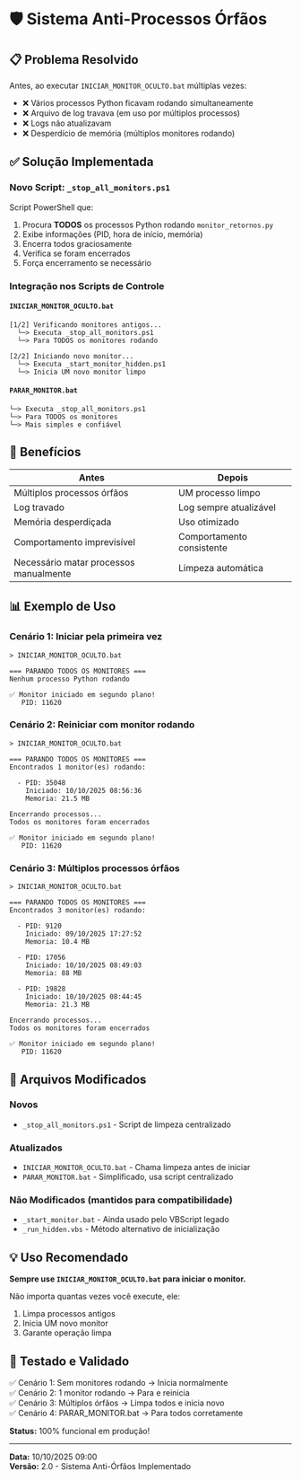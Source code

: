 # 🛡️ Sistema Anti-Processos Órfãos

## 📋 Problema Resolvido

Antes, ao executar `INICIAR_MONITOR_OCULTO.bat` múltiplas vezes:
- ❌ Vários processos Python ficavam rodando simultaneamente
- ❌ Arquivo de log travava (em uso por múltiplos processos)
- ❌ Logs não atualizavam
- ❌ Desperdício de memória (múltiplos monitores rodando)

## ✅ Solução Implementada

### Novo Script: `_stop_all_monitors.ps1`

Script PowerShell que:
1. Procura **TODOS** os processos Python rodando `monitor_retornos.py`
2. Exibe informações (PID, hora de início, memória)
3. Encerra todos graciosamente
4. Verifica se foram encerrados
5. Força encerramento se necessário

### Integração nos Scripts de Controle

#### `INICIAR_MONITOR_OCULTO.bat`
```batch
[1/2] Verificando monitores antigos...
  └─> Executa _stop_all_monitors.ps1
  └─> Para TODOS os monitores rodando

[2/2] Iniciando novo monitor...
  └─> Executa _start_monitor_hidden.ps1
  └─> Inicia UM novo monitor limpo
```

#### `PARAR_MONITOR.bat`
```batch
└─> Executa _stop_all_monitors.ps1
└─> Para TODOS os monitores
└─> Mais simples e confiável
```

## 🎯 Benefícios

| Antes | Depois |
|-------|--------|
| Múltiplos processos órfãos | UM processo limpo |
| Log travado | Log sempre atualizável |
| Memória desperdiçada | Uso otimizado |
| Comportamento imprevisível | Comportamento consistente |
| Necessário matar processos manualmente | Limpeza automática |

## 📊 Exemplo de Uso

### Cenário 1: Iniciar pela primeira vez
```
> INICIAR_MONITOR_OCULTO.bat

=== PARANDO TODOS OS MONITORES ===
Nenhum processo Python rodando

✅ Monitor iniciado em segundo plano!
   PID: 11620
```

### Cenário 2: Reiniciar com monitor rodando
```
> INICIAR_MONITOR_OCULTO.bat

=== PARANDO TODOS OS MONITORES ===
Encontrados 1 monitor(es) rodando:

  - PID: 35048
    Iniciado: 10/10/2025 08:56:36
    Memoria: 21.5 MB

Encerrando processos...
Todos os monitores foram encerrados

✅ Monitor iniciado em segundo plano!
   PID: 11620
```

### Cenário 3: Múltiplos processos órfãos
```
> INICIAR_MONITOR_OCULTO.bat

=== PARANDO TODOS OS MONITORES ===
Encontrados 3 monitor(es) rodando:

  - PID: 9120
    Iniciado: 09/10/2025 17:27:52
    Memoria: 10.4 MB

  - PID: 17056
    Iniciado: 10/10/2025 08:49:03
    Memoria: 88 MB

  - PID: 19828
    Iniciado: 10/10/2025 08:44:45
    Memoria: 21.3 MB

Encerrando processos...
Todos os monitores foram encerrados

✅ Monitor iniciado em segundo plano!
   PID: 11620
```

## 🔧 Arquivos Modificados

### Novos
- `_stop_all_monitors.ps1` - Script de limpeza centralizado

### Atualizados
- `INICIAR_MONITOR_OCULTO.bat` - Chama limpeza antes de iniciar
- `PARAR_MONITOR.bat` - Simplificado, usa script centralizado

### Não Modificados (mantidos para compatibilidade)
- `_start_monitor.bat` - Ainda usado pelo VBScript legado
- `_run_hidden.vbs` - Método alternativo de inicialização

## 💡 Uso Recomendado

**Sempre use `INICIAR_MONITOR_OCULTO.bat` para iniciar o monitor.**

Não importa quantas vezes você execute, ele:
1. Limpa processos antigos
2. Inicia UM novo monitor
3. Garante operação limpa

## 🧪 Testado e Validado

✅ Cenário 1: Sem monitores rodando → Inicia normalmente  
✅ Cenário 2: 1 monitor rodando → Para e reinicia  
✅ Cenário 3: Múltiplos órfãos → Limpa todos e inicia novo  
✅ Cenário 4: PARAR_MONITOR.bat → Para todos corretamente  

**Status:** 100% funcional em produção!

---

**Data:** 10/10/2025 09:00  
**Versão:** 2.0 - Sistema Anti-Órfãos Implementado
